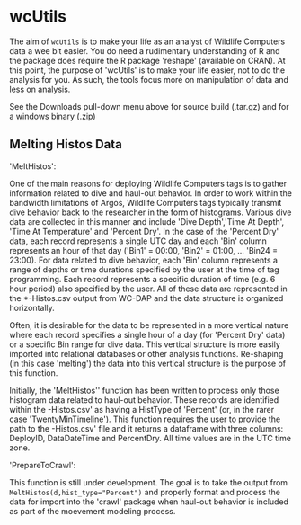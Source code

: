 # wcUtils

The aim of `wcUtils` is to make your life as an analyst of Wildlife Computers data a wee bit easier. You do need a rudimentary understanding of R and the package does require the R package 'reshape' (available on CRAN). At this point, the purpose of 'wcUtils' is to make your life easier, not to do the analysis for you. As such, the tools focus more on manipulation of data and less on analysis. 

See the Downloads pull-down menu above for source build (.tar.gz) and for a windows binary (.zip)

## Melting Histos Data

'MeltHistos':

One of the main reasons for deploying Wildlife Computers tags is to gather information related to dive and haul-out behavior. In order to work within the bandwidth limitations of Argos, Wildlife Computers tags typically transmit dive behavior back to the researcher in the form of histograms. Various dive data are collected in this manner and include 'Dive Depth','Time At Depth', 'Time At Temperature' and 'Percent Dry'. In the case of the 'Percent Dry' data, each record represents a single UTC day and each 'Bin' column represents an hour of that day ('Bin1' = 00:00, 'Bin2' = 01:00, ... 'Bin24 = 23:00). For data related to dive behavior, each 'Bin' column represents a range of depths or time durations specified by the user at the time of tag programming. Each record represents a specific duration of time (e.g. 6 hour period) also specified by the user. All of these data are represented in the *-Histos.csv output from WC-DAP and the data structure is organized horizontally.

Often, it is desirable for the data to be represented in a more vertical nature where each record specifies a single hour of a day (for 'Percent Dry' data) or a specific Bin range for dive data. This vertical structure is more easily imported into relational databases or other analysis functions. Re-shaping (in this case 'melting') the data into this vertical structure is the purpose of this function.

Initially, the 'MeltHistos'' function has been written to process only those histogram data related to haul-out behavior. These records are identified within the -Histos.csv' as having a HistType of 'Percent' (or, in the rarer case 'TwentyMinTimeline'). This function requires the user to provide the path to the -Histos.csv' file and it returns a dataframe with three columns: DeployID, DataDateTime and PercentDry. All time values are in the UTC time zone.

'PrepareToCrawl':

This function is still under development. The goal is to take the output from `MeltHistos(d,hist_type="Percent")` and properly format and process the data for import into the 'crawl' package when haul-out behavior is included as part of the moevement modeling process.